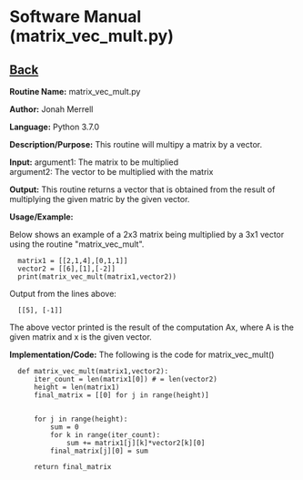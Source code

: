 # Software Manual (matrix_vec_mult.py)

## [Back](../)

**Routine Name:**           matrix_vec_mult.py

**Author:** Jonah Merrell

**Language:** Python 3.7.0

**Description/Purpose:** This routine will multipy a matrix by a vector.

**Input:** argument1: The matrix to be multiplied <br>
		   argument2: The vector to be multiplied with the matrix <br>

**Output:** This routine returns a vector that is obtained from the result of multiplying the given matric by the given vector.

**Usage/Example:**

Below shows an example of a 2x3 matrix being multiplied by a 3x1 vector using the routine
 "matrix_vec_mult".

      matrix1 = [[2,1,4],[0,1,1]]
      vector2 = [[6],[1],[-2]]
      print(matrix_vec_mult(matrix1,vector2))

Output from the lines above:

      [[5], [-1]]

The above vector printed is the result of the computation Ax, where A is the given matrix and x is the given vector.

**Implementation/Code:** The following is the code for matrix_vec_mult()


      def matrix_vec_mult(matrix1,vector2):
          iter_count = len(matrix1[0]) # = len(vector2)
          height = len(matrix1)
          final_matrix = [[0] for j in range(height)]


          for j in range(height):
              sum = 0
              for k in range(iter_count):
                  sum += matrix1[j][k]*vector2[k][0]
              final_matrix[j][0] = sum

          return final_matrix
